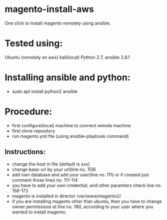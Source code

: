 # magento-install-aws
One click to install magento remotely using ansible.

# Tested using:
 Ubuntu (remotely on aws)
 kali(local)
 Python 2.7,
 ansible 2.8.1
 
 
 # Installing ansible and python: 
 - sudo apt install python2 ansible
 
 # Procedure:
 - first configure(local) machine to connect remote machine
 - first clone repository
 - run magento.yml file (using ansible-playbook command)
 
 ## Instructions:
 - change the host in file (default is xxx)
 - change base-url by your url(line no. 159)
 - add own database and add your user(line no. 111) or if created just comment those lines no. 111-114
 - you have to add your own credential, and other paramters check line no. 158-172
 - magento is installed in director /var/www/magento2/
 - if you are installing magento other than ubuntu, then you have to change owner permissions at line no. 180, according to your user where you wanted to install magento.
 
